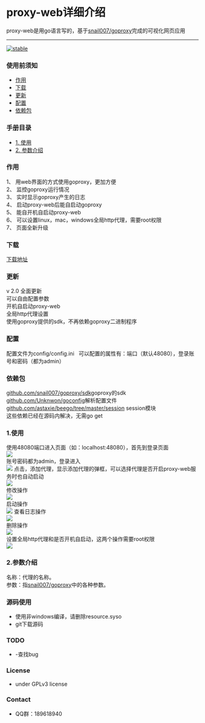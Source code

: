 # proxy-web详细介绍
proxy-web是用go语言写的，基于[snail007/goproxy](https://github.com/snail007/goproxy/)完成的可视化网页应用

---
[![stable](https://img.shields.io/badge/stable-stable-green.svg)](https://github.com/snail007/goproxy/)

### 使用前须知
 - [作用](#作用)
 - [下载](#下载)
 - [更新](#更新)
 - [配置](#配置)
 - [依赖包](#依赖包)
 
### 手册目录
- [1. 使用](#1使用)
- [2. 参数介绍](#2参数介绍)

### 作用
1、	用web界面的方式使用goproxy，更加方便  
2、	监控goproxy运行情况  
3、	实时显示goproxy产生的日志  
4、	启动proxy-web后能自启动goproxy  
5、	能自开机自启动proxy-web  
6、	可以设置linux，mac，windows全局http代理，需要root权限  
7、	页面全新升级  
 
### 下载
[下载地址](https://github.com/yincongcyincong/proxy-web/releases)  

### 更新
v 2.0 全面更新  
可以自由配置参数  
开机自启动proxy-web  
全局http代理设置  
使用goproxy提供的sdk，不再依赖goproxy二进制程序    

### 配置
配置文件为config/config.ini  
可以配置的属性有：端口（默认48080），登录账号和密码（都为admin）  


### 依赖包
[github.com/snail007/goproxy/sdk](https://github.com/snail007/goproxy/blob/master/sdk/README.md)goproxy的sdk  
[github.com/Unknwon/goconfig](https://github.com/Unknwon/goconfig)解析配置文件  
[github.com/astaxie/beego/tree/master/session](https://github.com/astaxie/beego/tree/master/session) session模块  
这些依赖已经在源码内解决，无需go get

### 1.使用
使用48080端口进入页面（如：localhost:48080），首先到登录页面  
<img src="https://github.com/yincongcyincong/proxy-web/raw/master/docs/image/login.png?raw=true" />  
账号密码都为admin，登录进入  
<img src="https://github.com/yincongcyincong/proxy-web/raw/master/docs/image/empty.jpg?raw=true" />
点击，添加代理，显示添加代理的弹框，可以选择代理是否开启proxy-web服务时也自动启动  
<img src="https://github.com/yincongcyincong/proxy-web/raw/master/docs/image/add.png?raw=true" />   
修改操作  
<img src="https://github.com/yincongcyincong/proxy-web/raw/master/docs/image/update.png?raw=true" />  
启动操作  
<img src="https://github.com/yincongcyincong/proxy-web/raw/master/docs/image/start.jpg?raw=true" />
查看日志操作  
<img src="https://github.com/yincongcyincong/proxy-web/raw/master/docs/image/log.png?raw=true" />  
删除操作  
<img src="https://github.com/yincongcyincong/proxy-web/raw/master/docs/image/delete.png?raw=true" />  
设置全局http代理和是否开机自启动，这两个操作需要root权限  
<img src="https://github.com/yincongcyincong/proxy-web/raw/master/docs/image/setting.png?raw=true" />  

### 2.参数介绍
名称：代理的名称。  
参数：指[snail007/goproxy](https://github.com/snail007/goproxy/)中的各种参数。  

### 源码使用  
- 使用非windows编译，请删除resource.syso  
- git下载源码  
   
### TODO
- -查找bug

### License
- under GPLv3 license  

### Contact
- QQ群：189618940
